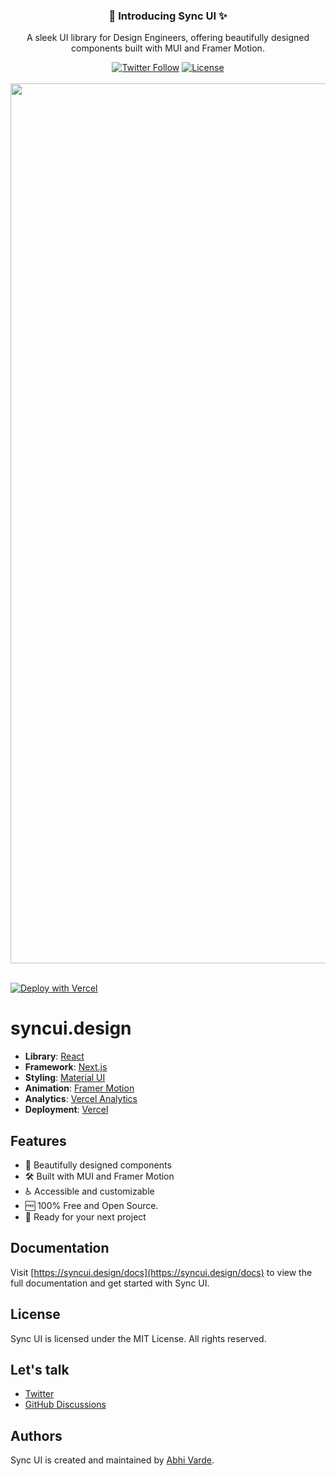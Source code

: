 
<div align="center">
  <h3>🚀 Introducing Sync UI ✨</h3>
  <p>A sleek UI library for Design Engineers, offering beautifully designed components built with MUI and Framer Motion.</p>
  <a href="https://x.com/syncuidesign"><img alt="Twitter Follow" src="https://img.shields.io/twitter/follow/syncuidesign"></a>
  <a href="https://github.com/AbhiVarde/syncui/blob/main/LICENSE.md"><img alt="License" src="https://img.shields.io/badge/License-MIT-yellow.svg"></a>
  <br /> <br />
  <img width="1408" alt="default-og-image" src="https://github.com/user-attachments/assets/2d2ad74f-f943-4b96-ad54-365f880acec8">
  <br /> <br />
</div>

[![Deploy with Vercel](https://vercel.com/button)](https://vercel.com/new/clone?repository-url=https://github.com/AbhiVarde/abhivarde.in)

# syncui.design

- **Library**: [React](https://react.dev/)
- **Framework**: [Next.js](https://nextjs.org/)
- **Styling**: [Material UI](https://mui.com/)
- **Animation**: [Framer Motion](https://www.framer.com/motion/)
- **Analytics**: [Vercel Analytics](https://vercel.com/analytics)
- **Deployment**: [Vercel](https://vercel.com)

## Features

- 🎨 Beautifully designed components
- 🛠️ Built with MUI and Framer Motion
- ♿ Accessible and customizable
- 🆓 100% Free and Open Source.
- 🚀 Ready for your next project
  
## Documentation

Visit [https://syncui.design/docs](https://syncui.design/docs) to view the full documentation and get started with Sync UI.

## License

Sync UI is licensed under the MIT License. All rights reserved.

## Let's talk

- [Twitter](https://x.com/syncuidesign)
- [GitHub Discussions](https://github.com/AbhiVarde/syncui/discussions)

## Authors

Sync UI is created and maintained by [Abhi Varde](https://www.abhivarde.in/).

